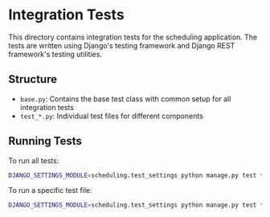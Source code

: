 # Integration Tests

This directory contains integration tests for the scheduling application. The tests are written using Django's testing framework and Django REST framework's testing utilities.

## Structure

- `base.py`: Contains the base test class with common setup for all integration tests
- `test_*.py`: Individual test files for different components

## Running Tests

To run all tests:
```bash
DJANGO_SETTINGS_MODULE=scheduling.test_settings python manage.py test tests
```

To run a specific test file:
```bash
DJANGO_SETTINGS_MODULE=scheduling.test_settings python manage.py test tests.test_booking
```